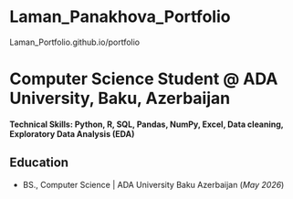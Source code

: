 # Laman_Panakhova_Portfolio
Laman_Portfolio.github.io/portfolio


# Computer Science Student @ ADA University, Baku, Azerbaijan

#### Technical Skills: Python, R, SQL, Pandas, NumPy, Excel, Data cleaning, Exploratory Data Analysis (EDA)


## Education	        		
- BS., Computer Science | ADA University Baku Azerbaijan (_May 2026_)

